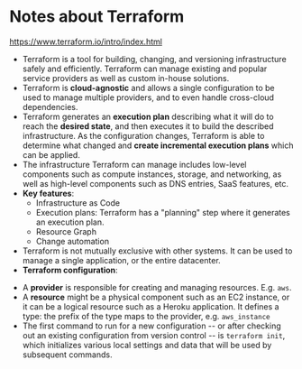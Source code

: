 # Notes about Terraform
https://www.terraform.io/intro/index.html


* Terraform is a tool for building, changing, and versioning infrastructure safely and efficiently. Terraform can manage existing and popular service providers as well as custom in-house solutions.
* Terraform is **cloud-agnostic** and allows a single configuration to be used to manage multiple providers, and to even handle cross-cloud dependencies. 
* Terraform generates an **execution plan** describing what it will do to reach the **desired state**, and then executes it to build the described infrastructure. As the configuration changes, Terraform is able to determine what changed and **create incremental execution plans** which can be applied.
* The infrastructure Terraform can manage includes low-level components such as compute instances, storage, and networking, as well as high-level components such as DNS entries, SaaS features, etc.
* **Key features**:
  - Infrastructure as Code
  - Execution plans: Terraform has a "planning" step where it generates an execution plan. 
  - Resource Graph
  - Change automation
* Terraform is not mutually exclusive with other systems. It can be used to manage a single application, or the entire datacenter.
*  **Terraform configuration**:
  - A **provider** is responsible for creating and managing resources. E.g. `aws`.
  - A **resource** might be a physical component such as an EC2 instance, or it can be a logical resource such as a Heroku application. It defines a type: the prefix of the type maps to the provider, e.g. `aws_instance`
  - The first command to run for a new configuration -- or after checking out an existing configuration from version control -- is `terraform init`, which initializes various local settings and data that will be used by subsequent commands.

